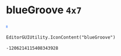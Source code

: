 # blueGroove `4x7`
<img src="/img/blueGroove.png" width=4 height=7>

``` CSharp
EditorGUIUtility.IconContent("blueGroove")
```
```
-1206214115408343928
```
